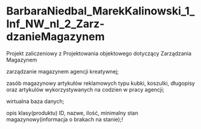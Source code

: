 # BarbaraNiedbal_MarekKalinowski_1_Inf_NW_nl_2_Zarz-dzanieMagazynem

Projekt zaliczeniowy z Projektowania objektowego dotyczący Zarządzania Magazynem

zarządzanie magazynem agencji kreatywnej;

zasób magazynowy artykułów reklamowych typu kubki, koszulki, długopisy oraz artykulów wykorzystywanych na codzien w pracy agencji;

wirtualna baza danych;

opis klasy(produktu) ID, nazwe, ilość, minimalny stan magazynowy(informacja o brakach na stanie);!



